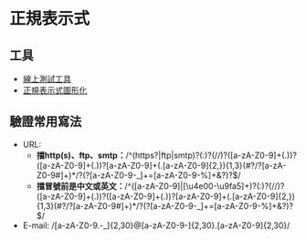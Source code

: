 # 正規表示式
## 工具
* [線上測試工具](https://regexr.com/)
* [正規表示式圖形化](https://regexper.com/)

## 驗證常用寫法
* URL:
	- **擋http(s)、ftp、smtp：**/^(https?|ftp|smtp)?(\:)?(\/\/)?([a-zA-Z0-9]+(\.))?([a-zA-Z0-9]+(\.))?[a-zA-Z0-9]+(\.[a-zA-Z0-9]{2,}){1,3}(#?\/?[a-zA-Z0-9#]+)*\/?(\?[a-zA-Z0-9-_]+=[a-zA-Z0-9-%]+&?)?$/
	- **擋冒號前是中文或英文：**/^([a-zA-Z0-9]|[\u4e00-\u9fa5]+)?(\:)?(\/\/)?([a-zA-Z0-9]+(\.))?([a-zA-Z0-9]+(\.))?[a-zA-Z0-9]+(\.[a-zA-Z0-9]{2,}){1,3}(#?\/?[a-zA-Z0-9#]+)*\/?(\?[a-zA-Z0-9-_]+=[a-zA-Z0-9-%]+&?)?$/
* E-mail: /[a-zA-Z0-9.-_]{2,30}@[a-zA-Z0-9-]{2,30}.[a-zA-Z0-9]{2,30}/